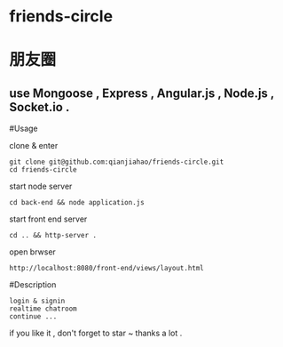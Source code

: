 # friends-circle

# 朋友圈

## use Mongoose , Express , Angular.js , Node.js , Socket.io .

#Usage

clone & enter

    git clone git@github.com:qianjiahao/friends-circle.git
    cd friends-circle
start node server

    cd back-end && node application.js
start front end server

    cd .. && http-server .
open brwser

    http://localhost:8080/front-end/views/layout.html

#Description
  
    login & signin
    realtime chatroom
    continue ...

if you like it , don't forget to star ~ thanks a lot .

